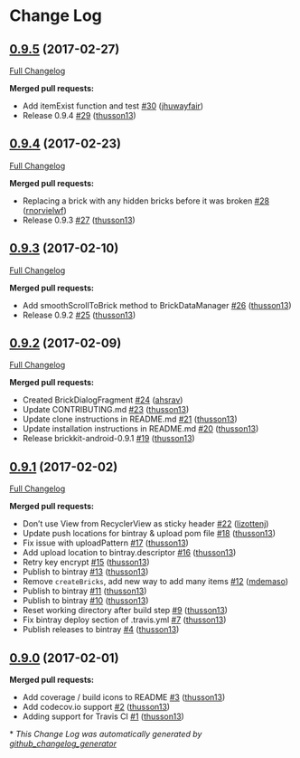 # Change Log

## [0.9.5](https://github.com/wayfair/brickkit-android/tree/0.9.5) (2017-02-27)
[Full Changelog](https://github.com/wayfair/brickkit-android/compare/0.9.4...0.9.5)

**Merged pull requests:**

- Add itemExist function and test [\#30](https://github.com/wayfair/brickkit-android/pull/30) ([jhuwayfair](https://github.com/jhuwayfair))
- Release 0.9.4 [\#29](https://github.com/wayfair/brickkit-android/pull/29) ([thusson13](https://github.com/thusson13))

## [0.9.4](https://github.com/wayfair/brickkit-android/tree/0.9.4) (2017-02-23)
[Full Changelog](https://github.com/wayfair/brickkit-android/compare/0.9.3...0.9.4)

**Merged pull requests:**

- Replacing a brick with any hidden bricks before it was broken [\#28](https://github.com/wayfair/brickkit-android/pull/28) ([rnorvielwf](https://github.com/rnorvielwf))
- Release 0.9.3 [\#27](https://github.com/wayfair/brickkit-android/pull/27) ([thusson13](https://github.com/thusson13))

## [0.9.3](https://github.com/wayfair/brickkit-android/tree/0.9.3) (2017-02-10)
[Full Changelog](https://github.com/wayfair/brickkit-android/compare/0.9.2...0.9.3)

**Merged pull requests:**

- Add smoothScrollToBrick method to BrickDataManager [\#26](https://github.com/wayfair/brickkit-android/pull/26) ([thusson13](https://github.com/thusson13))
- Release 0.9.2 [\#25](https://github.com/wayfair/brickkit-android/pull/25) ([thusson13](https://github.com/thusson13))

## [0.9.2](https://github.com/wayfair/brickkit-android/tree/0.9.2) (2017-02-09)
[Full Changelog](https://github.com/wayfair/brickkit-android/compare/0.9.1...0.9.2)

**Merged pull requests:**

- Created BrickDialogFragment [\#24](https://github.com/wayfair/brickkit-android/pull/24) ([ahsrav](https://github.com/ahsrav))
- Update CONTRIBUTING.md [\#23](https://github.com/wayfair/brickkit-android/pull/23) ([thusson13](https://github.com/thusson13))
- Update clone instructions in README.md [\#21](https://github.com/wayfair/brickkit-android/pull/21) ([thusson13](https://github.com/thusson13))
- Update installation instructions in README.md [\#20](https://github.com/wayfair/brickkit-android/pull/20) ([thusson13](https://github.com/thusson13))
- Release brickkit-android-0.9.1 [\#19](https://github.com/wayfair/brickkit-android/pull/19) ([thusson13](https://github.com/thusson13))

## [0.9.1](https://github.com/wayfair/brickkit-android/tree/0.9.1) (2017-02-02)
[Full Changelog](https://github.com/wayfair/brickkit-android/compare/0.9.0...0.9.1)

**Merged pull requests:**

- Don’t use View from RecyclerView as sticky header [\#22](https://github.com/wayfair/brickkit-android/pull/22) ([lizottenj](https://github.com/lizottenj))
- Update push locations for bintray & upload pom file [\#18](https://github.com/wayfair/brickkit-android/pull/18) ([thusson13](https://github.com/thusson13))
- Fix issue with uploadPattern [\#17](https://github.com/wayfair/brickkit-android/pull/17) ([thusson13](https://github.com/thusson13))
- Add upload location to bintray.descriptor [\#16](https://github.com/wayfair/brickkit-android/pull/16) ([thusson13](https://github.com/thusson13))
- Retry key encrypt [\#15](https://github.com/wayfair/brickkit-android/pull/15) ([thusson13](https://github.com/thusson13))
- Publish to bintray [\#13](https://github.com/wayfair/brickkit-android/pull/13) ([thusson13](https://github.com/thusson13))
- Remove `createBricks`, add new way to add many items [\#12](https://github.com/wayfair/brickkit-android/pull/12) ([mdemaso](https://github.com/mdemaso))
- Publish to bintray [\#11](https://github.com/wayfair/brickkit-android/pull/11) ([thusson13](https://github.com/thusson13))
- Publish to bintray [\#10](https://github.com/wayfair/brickkit-android/pull/10) ([thusson13](https://github.com/thusson13))
- Reset working directory after build step [\#9](https://github.com/wayfair/brickkit-android/pull/9) ([thusson13](https://github.com/thusson13))
- Fix bintray deploy section of .travis.yml [\#7](https://github.com/wayfair/brickkit-android/pull/7) ([thusson13](https://github.com/thusson13))
- Publish releases to bintray [\#4](https://github.com/wayfair/brickkit-android/pull/4) ([thusson13](https://github.com/thusson13))

## [0.9.0](https://github.com/wayfair/brickkit-android/tree/0.9.0) (2017-02-01)
**Merged pull requests:**

- Add coverage / build icons to README [\#3](https://github.com/wayfair/brickkit-android/pull/3) ([thusson13](https://github.com/thusson13))
- Add codecov.io support [\#2](https://github.com/wayfair/brickkit-android/pull/2) ([thusson13](https://github.com/thusson13))
- Adding support for Travis CI [\#1](https://github.com/wayfair/brickkit-android/pull/1) ([thusson13](https://github.com/thusson13))



\* *This Change Log was automatically generated by [github_changelog_generator](https://github.com/skywinder/Github-Changelog-Generator)*